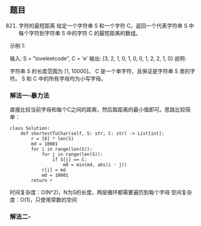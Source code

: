 ## 题目

821. 字符的最短距离
给定一个字符串 S 和一个字符 C。返回一个代表字符串 S 中每个字符到字符串 S 中的字符 C 的最短距离的数组。

示例 1:

输入: S = "loveleetcode", C = 'e'
输出: [3, 2, 1, 0, 1, 0, 0, 1, 2, 2, 1, 0]
说明:

字符串 S 的长度范围为 [1, 10000]。
C 是一个单字符，且保证是字符串 S 里的字符。
S 和 C 中的所有字母均为小写字母。

### 解法一-暴力法

直接比较当前字母和每个C之间的距离，然后取距离的最小值即可。思路比较简单：

```python3
class Solution:
    def shortestToChar(self, S: str, C: str) -> List[int]:
        r = [0] * len(S)
        md = 10001
        for i in range(len(S)):
            for j in range(len(S)):
                if S[j] == C:
                    md = min(md, abs(i - j))
            r[i] = md
            md = 10001
        return r
```
时间复杂度：O(N^2)，N为S的长度，两层循环都需要遍历到每个字母
空间复杂度：O(1)，只使用常数的空间

### 解法二-
